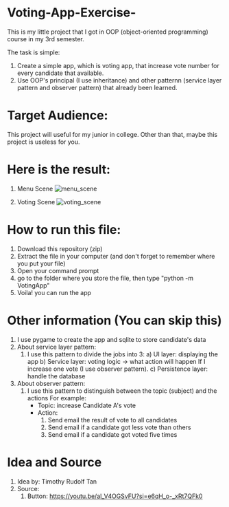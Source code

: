 # Voting-App-Exercise-
This is my little project that I got in OOP (object-oriented programming) course in my 3rd semester.

The task is simple:
1) Create a simple app, which is voting app, that increase vote number for every candidate that available.
2) Use OOP's principal (I use inheritance) and other patternn (service layer pattern and observer pattern) that already been learned.

# Target Audience:
This project will useful for my junior in college. Other than that, maybe this project is useless for you.

# Here is the result:
1. Menu Scene
![menu_scene](https://github.com/cia2003/Voting-App-Exercise-/assets/137704190/a2de5c8e-c5e5-48c0-a0eb-d3596355fcca)

2. Voting Scene
![voting_scene](https://github.com/cia2003/Voting-App-Exercise-/assets/137704190/b370785b-c38c-4290-ae68-a2d6724b9d1d)

# How to run this file:
1) Download this repository (zip)
2) Extract the file in your computer (and don't forget to remember where you put your file)
3) Open your command prompt
4) go to the folder where you store the file, then type "python -m VotingApp"
5) Voila! you can run the app

# Other information (You can skip this)
1) I use pygame to create the app and sqlite to store candidate's data
2) About service layer pattern:
   1) I use this pattern to divide the jobs into 3:
      a) UI layer: displaying the app
      b) Service layer: voting logic -> what action will happen If I increase one vote (I use observer pattern).
      c) Persistence layer: handle the database
3) About observer pattern:
   1) I use this pattern to distinguish between the topic (subject) and the actions
      For example:
      - Topic: increase Candidate A's vote
      - Action:
        1) Send email the result of vote to all candidates
        2) Send email if a candidate got less vote than others
        3) Send email if a candidate got voted five times

# Idea and Source
1) Idea by: Timothy Rudolf Tan
2) Source:
   1) Button: https://youtu.be/al_V4OGSvFU?si=e6qH_o-_xRt7QFk0

